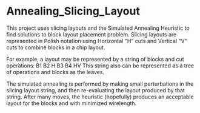 # Annealing_Slicing_Layout
This project uses slicing layouts and the Simulated Annealing Heuristic to find solutions to block layout placement problem. Slicing layouts are represented in Polish notation using Horizontal "H" cuts and Vertical "V" cuts to combine blocks in a chip layout.

For example, a layout may be represented by a string of blocks and cut operations: B1 B2 H B3 B4 HV
This string also can be represented as a tree of operations and blocks as the leaves.

The simulated annealing is performed by making small perturbations in the slicing layout string, and then re-evaluating the layout produced by that string. After many moves, the heuristic (hopefully) produces an acceptable layout for the blocks and with minimized wirelength.
